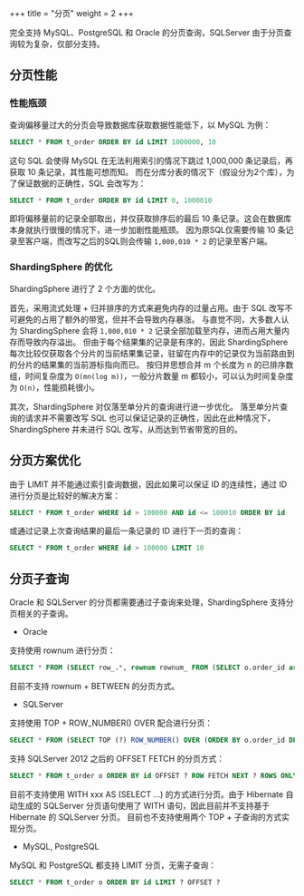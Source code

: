 +++
title = "分页"
weight = 2
+++

完全支持 MySQL、PostgreSQL 和 Oracle 的分页查询，SQLServer 由于分页查询较为复杂，仅部分支持。

## 分页性能

### 性能瓶颈

查询偏移量过大的分页会导致数据库获取数据性能低下，以 MySQL 为例：

```sql
SELECT * FROM t_order ORDER BY id LIMIT 1000000, 10
```

这句 SQL 会使得 MySQL 在无法利用索引的情况下跳过 1,000,000 条记录后，再获取 10 条记录，其性能可想而知。
而在分库分表的情况下（假设分为2个库），为了保证数据的正确性，SQL 会改写为：

```sql
SELECT * FROM t_order ORDER BY id LIMIT 0, 1000010
```

即将偏移量前的记录全部取出，并仅获取排序后的最后 10 条记录。这会在数据库本身就执行很慢的情况下，进一步加剧性能瓶颈。
因为原SQL仅需要传输 10 条记录至客户端，而改写之后的SQL则会传输 `1,000,010 * 2` 的记录至客户端。

### ShardingSphere 的优化

ShardingSphere 进行了 2 个方面的优化。

首先，采用流式处理 + 归并排序的方式来避免内存的过量占用。由于 SQL 改写不可避免的占用了额外的带宽，但并不会导致内存暴涨。
与直觉不同，大多数人认为 ShardingSphere 会将 `1,000,010 * 2` 记录全部加载至内存，进而占用大量内存而导致内存溢出。
但由于每个结果集的记录是有序的，因此 ShardingSphere 每次比较仅获取各个分片的当前结果集记录，驻留在内存中的记录仅为当前路由到的分片的结果集的当前游标指向而已。
按归并思想合并 m 个长度为 n 的已排序数组，时间复杂度为 `O(mn(log m))`，一般分片数量 m 都较小，可以认为时间复杂度为 `O(n)`，性能损耗很小。

其次，ShardingSphere 对仅落至单分片的查询进行进一步优化。
落至单分片查询的请求并不需要改写 SQL 也可以保证记录的正确性，因此在此种情况下，ShardingSphere 并未进行 SQL 改写，从而达到节省带宽的目的。

## 分页方案优化

由于 LIMIT 并不能通过索引查询数据，因此如果可以保证 ID 的连续性，通过 ID 进行分页是比较好的解决方案：

```sql
SELECT * FROM t_order WHERE id > 100000 AND id <= 100010 ORDER BY id
```

或通过记录上次查询结果的最后一条记录的 ID 进行下一页的查询：

```sql
SELECT * FROM t_order WHERE id > 100000 LIMIT 10
```

## 分页子查询

Oracle 和 SQLServer 的分页都需要通过子查询来处理，ShardingSphere 支持分页相关的子查询。

- Oracle

支持使用 rownum 进行分页：

```sql
SELECT * FROM (SELECT row_.*, rownum rownum_ FROM (SELECT o.order_id as order_id FROM t_order o JOIN t_order_item i ON o.order_id = i.order_id) row_ WHERE rownum <= ?) WHERE rownum > ?
```

目前不支持 rownum + BETWEEN 的分页方式。

- SQLServer

支持使用 TOP + ROW_NUMBER() OVER 配合进行分页：

```sql
SELECT * FROM (SELECT TOP (?) ROW_NUMBER() OVER (ORDER BY o.order_id DESC) AS rownum, * FROM t_order o) AS temp WHERE temp.rownum > ? ORDER BY temp.order_id
```

支持 SQLServer 2012 之后的 OFFSET FETCH 的分页方式：

```sql
SELECT * FROM t_order o ORDER BY id OFFSET ? ROW FETCH NEXT ? ROWS ONLY
```

目前不支持使用 WITH xxx AS (SELECT ...) 的方式进行分页。由于 Hibernate 自动生成的 SQLServer 分页语句使用了 WITH 语句，因此目前并不支持基于 Hibernate 的 SQLServer 分页。
目前也不支持使用两个 TOP + 子查询的方式实现分页。

- MySQL, PostgreSQL

MySQL 和 PostgreSQL 都支持 LIMIT 分页，无需子查询：

```sql
SELECT * FROM t_order o ORDER BY id LIMIT ? OFFSET ?
```
